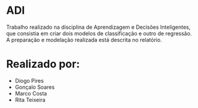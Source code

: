 # ADI

Trabalho realizado na disciplina de Aprendizagem e Decisões Inteligentes, que consistia em criar dois modelos de classificação e outro de regressão. 
A preparação e modelação realizada está descrita no relatório.

# Realizado por:
- Diogo Pires
- Gonçalo Soares
- Marco Costa
- Rita Teixeira
